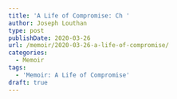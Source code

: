 ```yaml
---
title: 'A Life of Compromise: Ch '
author: Joseph Louthan
type: post
publishDate: 2020-03-26
url: /memoir/2020-03-26-a-life-of-compromise/
categories:
  - Memoir
tags:
  - 'Memoir: A Life of Compromise'
draft: true
---
```

